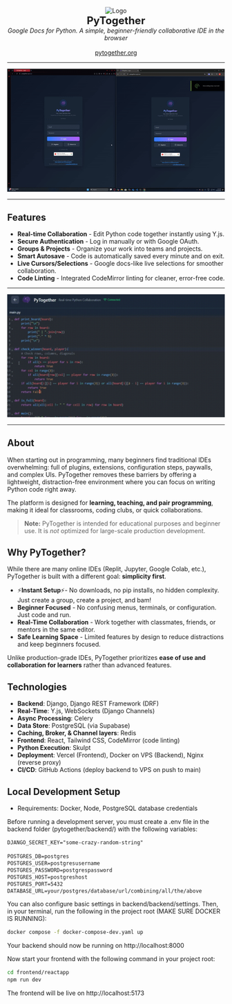﻿<p align="center">
  <img src="https://www.pytogether.org/pytog.png" alt="Logo" width="150"><br>
  <strong style="font-size: 24px;">PyTogether</strong><br>
  <em>Google Docs for Python. A simple, beginner-friendly collaborative IDE in the browser</em>
  <br>
  <br>
  <a href="https://pytogether.org">pytogether.org</a>
</p>

----

<p align="center">
  <img src="docs/demo.gif" alt="Demo" width="600">
</p>

----

## Features
- **Real-time Collaboration** - Edit Python code together instantly using Y.js.  
- **Secure Authentication** - Log in manually or with Google OAuth.  
- **Groups & Projects** - Organize your work into teams and projects.  
- **Smart Autosave** - Code is automatically saved every minute and on exit.  
- **Live Cursors/Selections** - Google docs-like live selections for smoother collaboration.
- **Code Linting** - Integrated CodeMirror linting for cleaner, error-free code.  

----

<p align="center">
  <img src="docs/live.gif" alt="Demo" width="600">
</p>

----

## About
When starting out in programming, many beginners find traditional IDEs overwhelming: full of plugins, extensions, configuration steps, paywalls, and complex UIs. PyTogether removes these barriers by offering a lightweight, distraction-free environment where you can focus on writing Python code right away.  

The platform is designed for **learning, teaching, and pair programming**, making it ideal for classrooms, coding clubs, or quick collaborations.  

> **Note:** PyTogether is intended for educational purposes and beginner use. It is *not* optimized for large-scale production development.

## Why PyTogether?  

While there are many online IDEs (Replit, Jupyter, Google Colab, etc.), PyTogether is built with a different goal: **simplicity first**.  

- ⚡**Instant Setup**⚡- No downloads, no pip installs, no hidden complexity. Just create a group, create a project, and bam!
- **Beginner Focused** - No confusing menus, terminals, or configuration. Just code and run.  
- **Real-Time Collaboration** - Work together with classmates, friends, or mentors in the same editor.  
- **Safe Learning Space** - Limited features by design to reduce distractions and keep beginners focused.  

Unlike production-grade IDEs, PyTogether prioritizes **ease of use and collaboration for learners** rather than advanced features.

## Technologies
- **Backend**: Django, Django REST Framework (DRF)
- **Real-Time**: Y.js, WebSockets (Django Channels)
- **Async Processing**: Celery
- **Data Store**: PostgreSQL (via Supabase)
- **Caching, Broker, & Channel layers**: Redis
- **Frontend**: React, Tailwind CSS, CodeMirror (code linting)
- **Python Execution**: Skulpt
- **Deployment**: Vercel (Frontend), Docker on VPS (Backend), Nginx (reverse proxy)
- **CI/CD**: GitHub Actions (deploy backend to VPS on push to main)

## Local Development Setup
- Requirements: Docker, Node, PostgreSQL database credentials

Before running a development server, you must create a .env file in the backend folder (pytogether/backend/) with the following variables:

```env
DJANGO_SECRET_KEY="some-crazy-random-string"

POSTGRES_DB=postgres
POSTGRES_USER=postgresusername
POSTGRES_PASSWORD=postgrespassword
POSTGRES_HOST=postgreshost
POSTGRES_PORT=5432
DATABASE_URL=your/postgres/database/url/combining/all/the/above
```
You can also configure basic settings in backend/backend/settings.
Then, in your terminal, run the following in the project root (MAKE SURE DOCKER IS RUNNING):
```bash
docker compose -f docker-compose-dev.yaml up
```
Your backend should now be running on http://localhost:8000

Now start your frontend with the following command in your project root:
```bash
cd frontend/reactapp
npm run dev
```
The frontend will be live on http://localhost:5173










